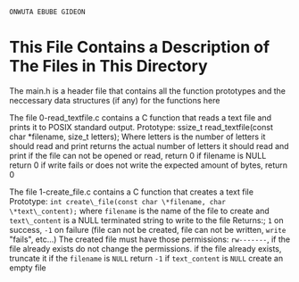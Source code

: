 ```
ONWUTA EBUBE GIDEON
```
# This File Contains a Description of The Files in This Directory

The main.h is a header file that contains all the function prototypes and the neccessary data structures (if any) for the functions here

The file 0-read\_textfile.c contains a C function that reads a text file and prints it to POSIX standard output.
Prototype: ssize\_t read\_textfile(const char \*filename, size\_t letters);
Where letters is the number of letters it should read and print
returns the actual number of letters it should read and print
if the file can not be opened or read, return 0
if filename is NULL return 0
if write fails or does not write the expected amount of bytes, return 0

The file 1-create\_file.c contains a C function that creates a text file
Prototype: `int create\_file(const char \*filename, char \*text\_content);`
where `filename` is the name of the file to create and `text\_content` is a NULL terminated string to write to the file
Returns:; `1` on success, `-1` on failure (file can not be created, file can not be written, `write` "fails", etc...)
The created file must have those permissions: `rw-------`, if the file already exists do not change the permissions.
if the file already exists, truncate it
if the `filename` is `NULL` return `-1`
if `text_content` is `NULL` create an empty file


